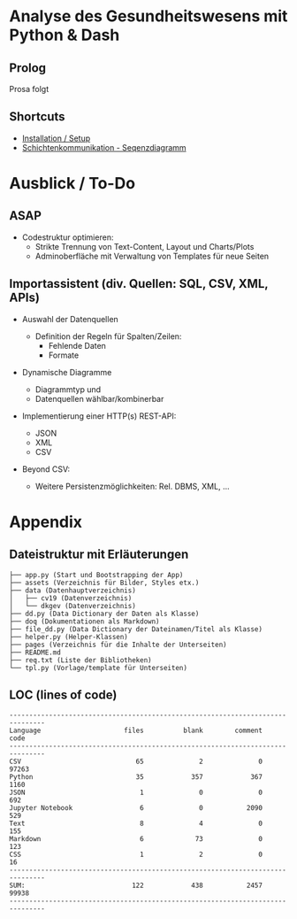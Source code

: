 # Analyse des Gesundheitswesens mit Python &amp; Dash

## Prolog

Prosa folgt

## Shortcuts
- [Installation / Setup](doq/setup_install.md)
- [Schichtenkommunikation - Seqenzdiagramm](doq/dad2.md)
# Ausblick / To-Do


## ASAP 

- Codestruktur optimieren:
    - Strikte Trennung von Text-Content, Layout und Charts/Plots
    - Adminoberfläche mit Verwaltung von Templates für neue Seiten


## Importassistent (div. Quellen: SQL, CSV, XML, APIs)
- Auswahl der Datenquellen
    - Definition der Regeln für Spalten/Zeilen:
        - Fehlende Daten
        - Formate

- Dynamische Diagramme
    - Diagrammtyp und
    - Datenquellen wählbar/kombinerbar

- Implementierung einer HTTP(s) REST-API:
    - JSON
    - XML
    - CSV

- Beyond CSV:
    -  Weitere Persistenzmöglichkeiten: Rel. DBMS, XML, ... 


# Appendix

## Dateistruktur mit Erläuterungen
```
├── app.py (Start und Bootstrapping der App)
├── assets (Verzeichnis für Bilder, Styles etx.)
├── data (Datenhauptverzeichnis)
│   ├── cv19 (Datenverzeichnis)
│   └── dkgev (Datenverzeichnis) 
├── dd.py (Data Dictionary der Daten als Klasse)
├── doq (Dokumentationen als Markdown)
├── file_dd.py (Data Dictionary der Dateinamen/Titel als Klasse)
├── helper.py (Helper-Klassen)
├── pages (Verzeichnis für die Inhalte der Unterseiten)
├── README.md
├── req.txt (Liste der Bibliotheken)
└── tpl.py (Vorlage/template für Unterseiten)
```


## LOC (lines of code)

```
-------------------------------------------------------------------------------
Language                     files          blank        comment           code
-------------------------------------------------------------------------------
CSV                             65              2              0          97263
Python                          35            357            367           1160
JSON                             1              0              0            692
Jupyter Notebook                 6              0           2090            529
Text                             8              4              0            155
Markdown                         6             73              0            123
CSS                              1              2              0             16
-------------------------------------------------------------------------------
SUM:                           122            438           2457          99938
-------------------------------------------------------------------------------
```